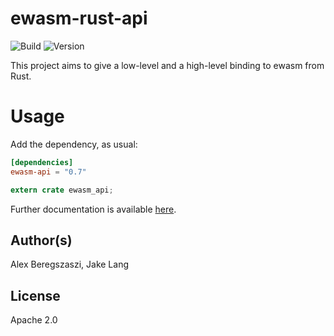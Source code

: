 # ewasm-rust-api

![Build](https://circleci.com/gh/ewasm/ewasm-rust-api.svg?style=shield&circle-token=:circle-token)
![Version](https://img.shields.io/crates/v/ewasm-api.svg)

This project aims to give a low-level and a high-level binding to ewasm from Rust.

# Usage

Add the dependency, as usual:
```toml
[dependencies]
ewasm-api = "0.7"
```
```rust
extern crate ewasm_api;
```

Further documentation is available [here](https://docs.rs/ewasm_api/).

## Author(s)

Alex Beregszaszi, Jake Lang

## License

Apache 2.0
